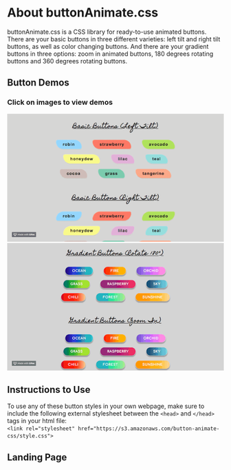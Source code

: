 # About buttonAnimate.css
buttonAnimate.css is a CSS library for ready-to-use animated buttons.  There are your basic buttons in three different varieties: left tilt and right tilt buttons, as well as color changing buttons.  And there are your gradient buttons in three options: zoom in animated buttons, 180 degrees rotating buttons and 360 degrees rotating buttons.

## Button Demos
### Click on images to view demos
![Basic Buttons](/sources/images/demo_basicbuttons.gif)  
![Gradient Buttons](sources/images/demo_gradientbuttons.gif)


## Instructions to Use
To use any of these button styles in your own webpage, make sure to include the following external stylesheet between the `<head>` and `</head>` tags in your html file:  
`<link rel="stylesheet" href="https://s3.amazonaws.com/button-animate-css/style.css">`


## Landing Page

